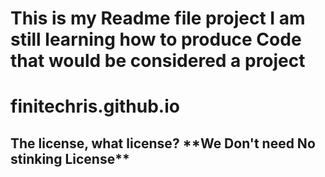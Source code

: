 <h1> This is my Readme file project 
     I am still learning how to produce 
      Code that would be considered a project </h1>

# finitechris.github.io
<h2>
<p> The license, what license? **We Don't need No stinking License**</p>
</h2>

